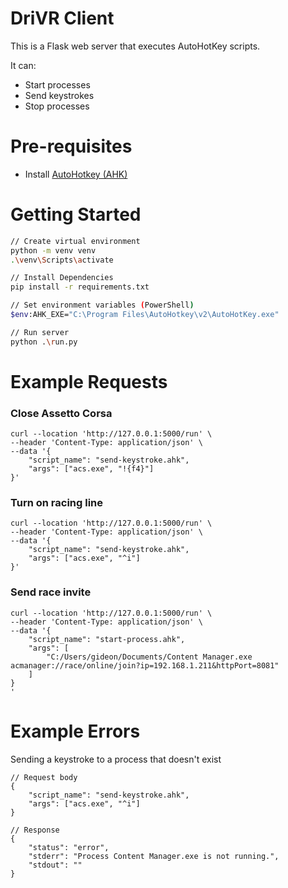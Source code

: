 # DriVR Client

This is a Flask web server that executes AutoHotKey scripts. 

It can: 
* Start processes
* Send keystrokes 
* Stop processes

# Pre-requisites
* Install [AutoHotkey (AHK)](https://www.autohotkey.com/)

# Getting Started

```sh
// Create virtual environment
python -m venv venv
.\venv\Scripts\activate

// Install Dependencies
pip install -r requirements.txt

// Set environment variables (PowerShell)
$env:AHK_EXE="C:\Program Files\AutoHotkey\v2\AutoHotKey.exe"

// Run server 
python .\run.py
```

# Example Requests

### Close Assetto Corsa
```
curl --location 'http://127.0.0.1:5000/run' \
--header 'Content-Type: application/json' \
--data '{
    "script_name": "send-keystroke.ahk", 
    "args": ["acs.exe", "!{f4}"]
}'
```

### Turn on racing line 
```
curl --location 'http://127.0.0.1:5000/run' \
--header 'Content-Type: application/json' \
--data '{
    "script_name": "send-keystroke.ahk", 
    "args": ["acs.exe", "^i"]
}'
```

### Send race invite 
```
curl --location 'http://127.0.0.1:5000/run' \
--header 'Content-Type: application/json' \
--data '{
    "script_name": "start-process.ahk",
    "args": [
        "C:/Users/gideon/Documents/Content Manager.exe acmanager://race/online/join?ip=192.168.1.211&httpPort=8081"
    ]
}
'
```

# Example Errors 

Sending a keystroke to a process that doesn't exist

```
// Request body 
{
    "script_name": "send-keystroke.ahk", 
    "args": ["acs.exe", "^i"]
}

// Response
{
    "status": "error",
    "stderr": "Process Content Manager.exe is not running.",
    "stdout": ""
}
```